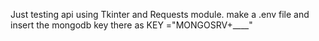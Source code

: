 Just testing api using Tkinter and Requests module.
make a .env file and insert the mongodb key there as
KEY ="MONGOSRV+____"
